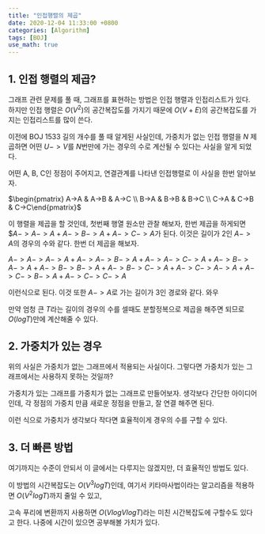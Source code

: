 ```yaml
---
title: "인접행렬의 제곱"
date: 2020-12-04 11:33:00 +0800
categories: [Algorithm]
tags: [BOJ]
use_math: true
---
```




## 1. 인접 행렬의 제곱?

  그래프 관련 문제를 풀 때, 그래프를 표현하는 방법은 인접 행렬과 인접리스트가 있다. 하지만 인접 행렬은 $O(V^2)$의 공간복잡도를 가지기 때문에 $O(V+E)$의 공간복잡도를 가지는 인접리스트를 많이 쓴다.

 이전에 BOJ 1533 길의 개수를 풀 때 알게된 사실인데, 가중치가 없는 인접 행렬을 $N$ 제곱하면 어떤 $U -> V$를 $N$번만에 가는 경우의 수로 계산될 수 있다는 사실을 알게 되었다.

 

 어떤 A, B, C인 정점이 주어지고, 연결관계를 나타낸 인접행렬로 이 사실을 한번 알아보자.

   $\begin{pmatrix} A->A & A->B & A->C \\ B->A & B->B & B->C \\ C->A & C->B & C->C\end{pmatrix}$

이 행렬을 제곱을 할 것인데, 첫번째 행열 원소만 관찰 해보자, 한번 제곱을 하게되면 $$A->A->A + A->B->A + A->C->A$가 된다. 이것은 길이가 2인 $A->A$의 경우의 수와 같다. 한번 더 제곱을 해보자.

 $A->A->A->A + A->A->B->A + A->A->C->A + A->B->A->A + A->B->B->A + A->B->C->A + A->C->A->A + A->C->B->A + A->C->C->A$

 이런식으로 된다. 이것 또한 $A->A$로 가는 길이가 3인 경로와 같다. 와우

 만약 엄청 큰 $T$라는 길이의 경우의 수를 셀때도 분할정복으로 제곱을 해주면 되므로 $O(logT)$만에 계산해줄 수 있다.



## 2. 가중치가 있는 경우

 위의 사실은 가중치가 없는 그래프에서 적용되는 사실이다. 그렇다면 가중치가 있는 그래프에서는 사용하지 못하는 것일까?

 가중치가 있는 그래프를 가중치가 없는 그래프로 만들어보자. 생각보다 간단한 아이디어인데, 각 정점의 가중치 만큼 새로운 정점을 만들고, 잘 연결 해주면 된다.

 이런 식으로 가중치가 생각보다 작다면 효율적이게 경우의 수를 구할 수 있다.



## 3. 더 빠른 방법

 여기까지는 수준이 안되서 이 글에서는 다루지는 않겠지만, 더 효율적인 방법도 있다.

 이 방법의 시간복잡도는 $O(V^3logT)$인데, 여기서 키타마사법이라는 알고리즘을 적용하면 $O(V^2logT)$까지 줄일 수 있고,

고속 푸리에 변환까지 사용하면 $O(VlogVlogT)$라는 미친 시간복잡도에 구할수도 있다고 한다. 나중에 시간이 있으면 공부해볼 가치가 있다.















